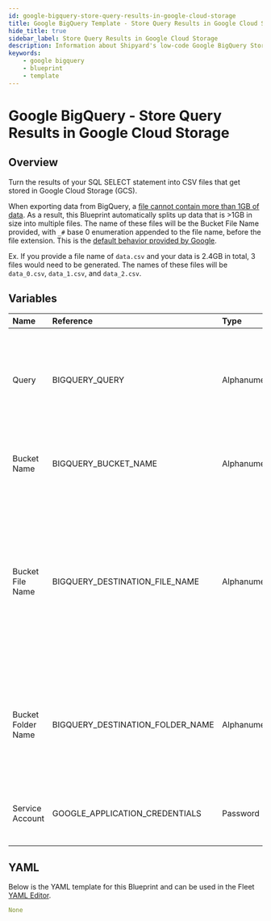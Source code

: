 ```yaml
---
id: google-bigquery-store-query-results-in-google-cloud-storage
title: Google BigQuery Template - Store Query Results in Google Cloud Storage
hide_title: true
sidebar_label: Store Query Results in Google Cloud Storage
description: Information about Shipyard's low-code Google BigQuery Store Query Results in Google Cloud Storage blueprint. Turn the results of your SQL SELECT statement into CSV files that get stored in Google Cloud Storage (GCS). 
keywords:
    - google bigquery
    - blueprint
    - template
---
```


# Google BigQuery - Store Query Results in Google Cloud Storage

## Overview
Turn the results of your SQL SELECT statement into CSV files that get stored in Google Cloud Storage (GCS).

When exporting data from BigQuery, a [file cannot contain more than 1GB of data](https://cloud.google.com/bigquery/docs/exporting-data). As a result, this Blueprint automatically splits up data that is >1GB in size into multiple files. The name of these files will be the Bucket File Name provided, with `_#` base 0 enumeration appended to the file name, before the file extension. This is the [default behavior provided by Google](https://cloud.google.com/bigquery/docs/exporting-data#exporting_data_into_one_or_more_files).

Ex. If you provide a file name of `data.csv` and your data is 2.4GB in total, 3 files would need to be generated. The names of these files will be `data_0.csv`, `data_1.csv`, and `data_2.csv`.

## Variables

| Name | Reference | Type | Required | Default | Options | Description |
|:-----|:----------|:-----|:---------|:--------|:--------|:------------|
| Query | BIGQUERY_QUERY  | Alphanumeric |:white_check_mark: | - | - | Standard SQL query to be executed against BigQuery. Does not support Legacy SQL. |
| Bucket Name | BIGQUERY_BUCKET_NAME  | Alphanumeric |:white_check_mark: | - | - | Name of the GCS bucket to store the results file(s) in. |
| Bucket File Name | BIGQUERY_DESTINATION_FILE_NAME  | Alphanumeric |:white_check_mark: | - | - | Name of file to be generated with the results. Should be `.csv` extension. If the file size is >1GB, file name will be enumerated with `_#` before the extension. |
| Bucket Folder Name | BIGQUERY_DESTINATION_FOLDER_NAME  | Alphanumeric |:heavy_minus_sign: | - | - | Folder where the file(s) should be uploaded. Leaving blank will place the file in the root directory. |
| Service Account | GOOGLE_APPLICATION_CREDENTIALS  | Password |:white_check_mark: | - | - | JSON from a Google Cloud Service account key. |

## YAML
Below is the YAML template for this Blueprint and can be used in the Fleet [YAML Editor](../../reference/fleets/yaml-editor.md).
```yaml
None
```

